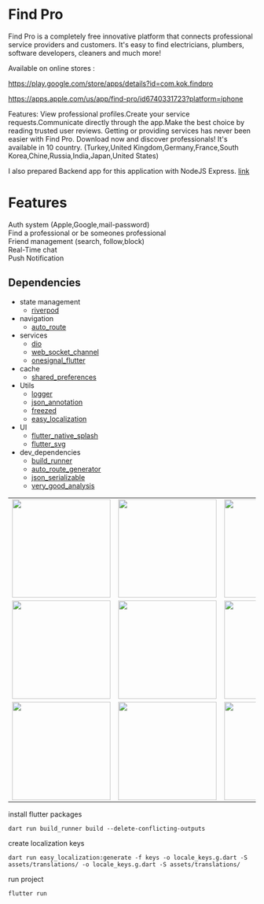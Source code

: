# Find Pro
Find Pro is a completely free innovative platform that connects professional service providers and customers. It's easy to find electricians, plumbers, software developers, cleaners and much more!

Available on online stores :

https://play.google.com/store/apps/details?id=com.kok.findpro

https://apps.apple.com/us/app/find-pro/id6740331723?platform=iphone

Features:
View professional profiles.Create your service requests.Communicate directly through the app.Make the best choice by reading trusted user reviews.
Getting or providing services has never been easier with Find Pro. Download now and discover professionals! It's available in 10 country. 
(Turkey,United Kingdom,Germany,France,South Korea,Chine,Russia,India,Japan,United States)

I also prepared Backend app for this application with NodeJS Express.
[link](https://github.com/Find-Pro/server)

# Features
Auth system (Apple,Google,mail-password)<br>
Find a professional or be someones professional<br>
Friend management (search, follow,block)<br>
Real-Time chat <br>
Push Notification
## Dependencies
- state management
  * [riverpod](https://pub.dev/packages/flutter_riverpod)
- navigation
  * [auto_route](https://pub.dev/packages/auto_route)
- services
  * [dio](https://pub.dev/packages/dio)
  * [web_socket_channel](https://pub.dev/packages/web_socket_channel)
  * [onesignal_flutter](https://pub.dev/packages/onesignal_flutter)
- cache
  * [shared_preferences](https://pub.dev/packages/hive)
- Utils
  * [logger](https://pub.dev/packages/logger)
  * [json_annotation](https://pub.dev/packages/json_annotation)
  * [freezed](https://pub.dev/packages/freezed)
  * [easy_localization](https://pub.dev/packages/easy_localization)
- UI
  * [flutter_native_splash](https://pub.dev/packages/flutter_native_splash)
  * [flutter_svg](https://pub.dev/packages/flutter_svg)
- dev_dependencies
  * [build_runner](https://pub.dev/packages/build_runner)
  * [auto_route_generator](https://pub.dev/packages/auto_route_generator)
  * [json_serializable](https://pub.dev/packages/json_serializable)
  * [very_good_analysis](https://pub.dev/packages/very_good_analysis)
 
 <div align="center">
  <table>
    <tr>
     <td><img src="https://github.com/user-attachments/assets/4d8cac24-8eab-40c7-9981-83ab63b28b94" width="200"/></td>
       <td><img src="https://github.com/user-attachments/assets/d410c049-b30d-44dc-b1ac-d01dd622736f" width="200"/></td>
      <td><img src="https://github.com/user-attachments/assets/71932b45-17e0-427d-b761-aef77256a84b" width="200"/></td>
    </tr>
    <tr>
      <td><img src="https://github.com/user-attachments/assets/cde7af70-20f9-4bbd-b3c2-4f8a65c41c40" width="200"/></td>
      <td><img src="https://github.com/user-attachments/assets/0e268b3a-c90e-488f-bf75-fcecae76317f" width="200"/></td>
      <td><img src="https://github.com/user-attachments/assets/b1a71678-9198-4624-a88a-746c49509845" width="200"/></td>
    </tr>
       <td><img src="https://github.com/user-attachments/assets/c4efef8e-1cb0-4aa8-873a-1852dc13b5f8" width="200"/></td>
      <td><img src="https://github.com/user-attachments/assets/1ed742de-bc1d-4594-9b20-813559a8c47b" width="200"/></td>
      <td><img src="https://github.com/user-attachments/assets/2352c413-c3da-4076-ad30-4e448c466aed" width="200"/></td>
    <tr>
  </table>
</div>


install flutter packages
```
dart run build_runner build --delete-conflicting-outputs
```
create localization keys
```
dart run easy_localization:generate -f keys -o locale_keys.g.dart -S assets/translations/ -o locale_keys.g.dart -S assets/translations/
```
run project
```
flutter run 
```

